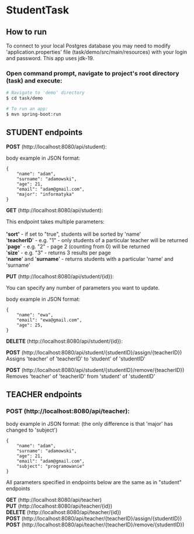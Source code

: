 # StudentTask

## How to run

To connect to your local Postgres database you may need to modify 'application.properties' file (task/demo/src/main/resources) with your login and password.
This app uses jdk-19.

### Open command prompt, navigate to project's root directory (task) and execute:

```bash
# Navigate to 'demo' directory
$ cd task/demo

# To run an app:
$ mvn spring-boot:run

```

## STUDENT endpoints

 <b>POST</b> (http://localhost:8080/api/student): </br>

body example in JSON format:
```
{
    "name": "adam",
    "surname": "adamowski",
    "age": 21,
    "email": "adam@gmail.com",
    "major": "informatyka"
}
```

<b>GET</b> (http://localhost:8080/api/student): </br>



This endpoint takes multiple parameters: </br>
</br>
**'sort'** - if set to "true", students will be sorted by 'name' </br>
'**teacherID**' - e.g. "1" - only students of a particular teacher will be returned </br>
'**page**' - e.g. "2" - page 2 (counting from 0) will be returned </br>
'**size**' - e.g. "3" - returns 3 results per page </br>
'**name**' and '**surname**' - returns students with a particular 'name' and 'surname' </br>

<b>PUT</b> (http://localhost:8080/api/student/{id}): </br>

You can specify any number of parameters you want to update.

body example in JSON format:
```
{
    "name": "ewa",
    "email": "ewa@gmail.com",
    "age": 25,
}
```

 <b>DELETE</b> (http://localhost:8080/api/student/{id}):

<b>POST</b> (http://localhost:8080/api/student/{studentID}/assign/{teacherID}) </br>
Assigns 'teacher' of 'teacherID' to 'student' of 'studentID'

**POST** (http://localhost:8080/api/student/{studentID}/remove/{teacherID}) </br>
Removes 'teacher' of 'teacherID' from 'student' of 'studentID'

## TEACHER endpoints

### POST (http://localhost:8080/api/teacher):

body example in JSON format: (the only difference is that 'major' has changed to 'subject')
```
{
    "name": "adam",
    "surname": "adamowski",
    "age": 21,
    "email": "adam@gmail.com",
    "subject": "programowanie"
}
```
All parameters specified in endpoints below are the same as in "student" endpoints

**GET** (http://localhost:8080/api/teacher) </br>
**PUT** (http://localhost:8080/api/teacher/{id}) </br>
**DELETE** (http://localhost:8080/api/teacher/{id}) </br>
**POST** (http://localhost:8080/api/teacher/{teacherID}/assign/{studentID}) </br>
**POST** (http://localhost:8080/api/teacher/{teacherID}/remove/{studentID}) </br>


 

